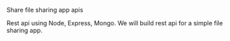 Share file sharing app apis

Rest api using Node, Express, Mongo.
We will build rest api for a simple file sharing app. 
